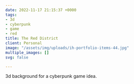 ```yaml
---
date: 2022-11-17 21:15:37 +0000
tags:
- 3d
- cyberpunk
- game
- red
title: The Red District
client: Personal
image: "/assets/img/uploads/ih-portfolio-items-44.jpg"
multiple_images: []
svg: false

---
```

3d background for a cyberpunk game idea.